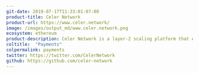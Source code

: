 ```yaml
---
git-date: 2019-07-17T11:33:01-07:00
product-title: Celer Network
product-url: https://www.celer.network/
image: /images/output_md/www.celer.network.png
ecosystem: ethereum
product-description: Celer Network is a layer-2 scaling platform that enables fast and secure off-chain transactions for not only payment transactions, but also generalized off-chain smart contract.
coltitle:  "Payments"
colpermalink: payments
twitter: https://twitter.com/CelerNetwork
github: https://github.com/celer-network
---
```

